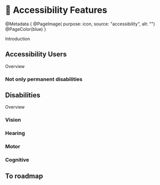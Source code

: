 # 🥸 Accessibility Features

@Metadata {
    @PageImage(
        purpose: icon, 
        source: "accessibility", 
        alt: "")
    @PageColor(blue)
}

Introduction

## Accessibility Users 
Overview
### Not only permanent disabilities

## Disabilities
Overview
### Vision
### Hearing
### Motor
### Cognitive 

## To roadmap
